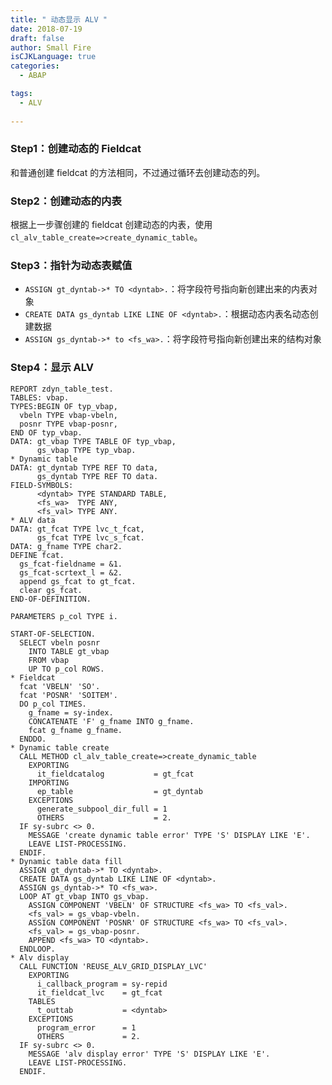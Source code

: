 ```yaml
---
title: " 动态显示 ALV "
date: 2018-07-19
draft: false
author: Small Fire
isCJKLanguage: true
categories: 
  - ABAP

tags: 
  - ALV
 
---
```


### Step1：创建动态的 Fieldcat

和普通创建 fieldcat 的方法相同，不过通过循环去创建动态的列。

### Step2：创建动态的内表

根据上一步骤创建的 fieldcat 创建动态的内表，使用 `cl_alv_table_create=>create_dynamic_table`。

### Step3：指针为动态表赋值

- `ASSIGN gt_dyntab->* TO <dyntab>.`：将字段符号指向新创建出来的内表对象
- `CREATE DATA gs_dyntab LIKE LINE OF <dyntab>.`：根据动态内表名动态创建数据
- `ASSIGN gs_dyntab->* to <fs_wa>.`：将字段符号指向新创建出来的结构对象

### Step4：显示 ALV

```ABAP
REPORT zdyn_table_test.
TABLES: vbap.
TYPES:BEGIN OF typ_vbap,
  vbeln TYPE vbap-vbeln,
  posnr TYPE vbap-posnr,
END OF typ_vbap.
DATA: gt_vbap TYPE TABLE OF typ_vbap,
      gs_vbap TYPE typ_vbap.
* Dynamic table
DATA: gt_dyntab TYPE REF TO data,
      gs_dyntab TYPE REF TO data.
FIELD-SYMBOLS:
      <dyntab> TYPE STANDARD TABLE,
      <fs_wa>  TYPE ANY,
      <fs_val> TYPE ANY.
* ALV data
DATA: gt_fcat TYPE lvc_t_fcat,
      gs_fcat TYPE lvc_s_fcat.
DATA: g_fname TYPE char2.
DEFINE fcat.
  gs_fcat-fieldname = &1.
  gs_fcat-scrtext_l = &2.
  append gs_fcat to gt_fcat.
  clear gs_fcat.
END-OF-DEFINITION.

PARAMETERS p_col TYPE i.

START-OF-SELECTION.
  SELECT vbeln posnr
    INTO TABLE gt_vbap
    FROM vbap
    UP TO p_col ROWS.
* Fieldcat
  fcat 'VBELN' 'SO'.
  fcat 'POSNR' 'SOITEM'.
  DO p_col TIMES.
    g_fname = sy-index.
    CONCATENATE 'F' g_fname INTO g_fname.
    fcat g_fname g_fname.
  ENDDO.
* Dynamic table create
  CALL METHOD cl_alv_table_create=>create_dynamic_table
    EXPORTING
      it_fieldcatalog           = gt_fcat
    IMPORTING
      ep_table                  = gt_dyntab
    EXCEPTIONS
      generate_subpool_dir_full = 1
      OTHERS                    = 2.
  IF sy-subrc <> 0.
    MESSAGE 'create dynamic table error' TYPE 'S' DISPLAY LIKE 'E'.
    LEAVE LIST-PROCESSING.
  ENDIF.
* Dynamic table data fill
  ASSIGN gt_dyntab->* TO <dyntab>.
  CREATE DATA gs_dyntab LIKE LINE OF <dyntab>.
  ASSIGN gs_dyntab->* TO <fs_wa>.
  LOOP AT gt_vbap INTO gs_vbap.
    ASSIGN COMPONENT 'VBELN' OF STRUCTURE <fs_wa> TO <fs_val>.
    <fs_val> = gs_vbap-vbeln.
    ASSIGN COMPONENT 'POSNR' OF STRUCTURE <fs_wa> TO <fs_val>.
    <fs_val> = gs_vbap-posnr.
    APPEND <fs_wa> TO <dyntab>.
  ENDLOOP.
* Alv display
  CALL FUNCTION 'REUSE_ALV_GRID_DISPLAY_LVC'
    EXPORTING
      i_callback_program = sy-repid
      it_fieldcat_lvc    = gt_fcat
    TABLES
      t_outtab           = <dyntab>
    EXCEPTIONS
      program_error      = 1
      OTHERS             = 2.
  IF sy-subrc <> 0.
    MESSAGE 'alv display error' TYPE 'S' DISPLAY LIKE 'E'.
    LEAVE LIST-PROCESSING.
  ENDIF.
```


